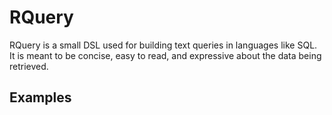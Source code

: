 RQuery
======

RQuery is a small DSL used for building text queries in languages like SQL. It is meant to be concise, easy to read, and expressive about the data being retrieved.

Examples
--------